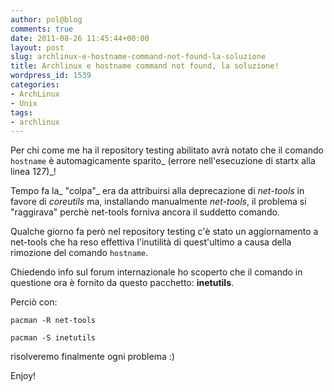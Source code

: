 ```yaml
---
author: pol@blog
comments: true
date: 2011-08-26 11:45:44+00:00
layout: post
slug: archlinux-e-hostname-command-not-found-la-soluzione
title: Archlinux e hostname command not found, la soluzione!
wordpress_id: 1539
categories:
- ArchLinux
- Unix
tags:
- archlinux
---
```


Per chi come me ha il repository testing abilitato avrà notato che il comando `hostname` è automagicamente sparito_ (errore nell'esecuzione di startx alla linea 127)_!

Tempo fa la_ "colpa"_ era da attribuirsi alla deprecazione di _net-tools_ in favore di _coreutils_ ma, installando manualmente _net-tools_, il problema si "raggirava" perchè net-tools forniva ancora il suddetto comando.

Qualche giorno fa però nel repository testing c'è stato un aggiornamento a net-tools che ha reso effettiva l'inutilità di quest'ultimo a causa della rimozione del comando `hostname`.

Chiedendo info sul forum internazionale ho scoperto che il comando in questione ora è fornito da questo pacchetto: **inetutils**.

Perciò con:


`pacman -R net-tools`




`pacman -S inetutils`


risolveremo finalmente ogni problema :)

Enjoy!
